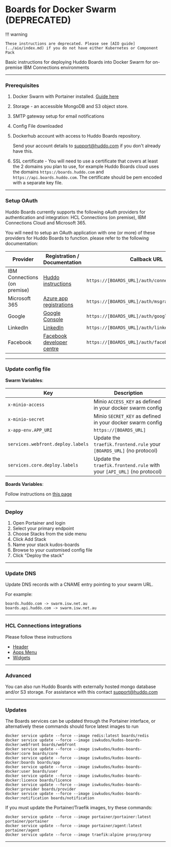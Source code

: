 # Boards for Docker Swarm (DEPRECATED)

!!! warning

    These instructions are deprecated. Please see [AIO guide](../aio/index.md) if you do not have either Kubernetes or Component Pack

Basic instructions for deploying Huddo Boards into Docker Swarm for on-premise IBM Connections environments

---

### Prerequisites

1. Docker Swarm with Portainer installed. [Guide here](prerequisites.md)
1. Storage - an accessible MongoDB and S3 object store.
1. SMTP gateway setup for email notifications
1. Config File downloaded
1. Dockerhub account with access to Huddo Boards repository.

    Send your account details to [support@huddo.com](mailto:support@huddo.com) if you don't already have this.

1. SSL certificate - You will need to use a certificate that covers at least the 2 domains you plan to use, for example Huddo Boards cloud uses the domains `https://boards.huddo.com` and `https://api.boards.huddo.com`. The certificate should be pem encoded with a separate key file.

---

### Setup OAuth

Huddo Boards currently supports the following oAuth providers for authentication and integration: HCL Connections (on premise), IBM Connections Cloud and Microsoft 365.

You will need to setup an OAuth application with one (or more) of these providers for Huddo Boards to function. please refer to the following documentation:

| Provider                     | Registration / Documentation                                                                                  | Callback URL                                     |
| ---------------------------- | ------------------------------------------------------------------------------------------------------------- | ------------------------------------------------ |
| IBM Connections (on premise) | [Huddo instructions](../connections/auth-on-prem.md)                                                          | `https://[BOARDS_URL]/auth/connections/callback` |
| Microsoft 365                | [Azure app registrations](https://portal.azure.com/#blade/Microsoft_AAD_RegisteredApps/ApplicationsListBlade) | `https://[BOARDS_URL]/auth/msgraph/callback`     |
| Google                       | [Google Console](https://console.developers.google.com/apis/credentials)                                      | `https://[BOARDS_URL]/auth/google/callback`      |
| LinkedIn                     | [LinkedIn](https://www.linkedin.com/developers/apps)                                                          | `https://[BOARDS_URL]/auth/linkedin/callback`    |
| Facebook                     | [Facebook developer centre](https://developers.facebook.com/apps/2087069981334024/fb-login/settings/)         | `https://[BOARDS_URL]/auth/facebook/callback`    |

---

### Update config file

**Swarm Variables**:

| Key                               | Description                                                            |
| --------------------------------- | ---------------------------------------------------------------------- |
| `x-minio-access`                  | Minio `ACCESS_KEY` as defined in your docker swarm config              |
| `x-minio-secret`                  | Minio `SECRET_KEY` as defined in your docker swarm config              |
| `x-app-env.APP_URI`               | `https://[BOARDS_URL]`                                                 |
| `services.webfront.deploy.labels` | Update the `traefik.frontend.rule` your `[BOARDS_URL]` (no protocol)   |
| `services.core.deploy.labels`     | Update the `traefik.frontend.rule` with your `[API_URL]` (no protocol) |

**Boards Variables**:

Follow instructions on [this page](../env/common.md)

---

### Deploy

1. Open Portainer and login
1. Select your primary endpoint
1. Choose Stacks from the side menu
1. Click Add Stack
1. Name your stack kudos-boards
1. Browse to your customised config file
1. Click "Deploy the stack"

---

### Update DNS

Update DNS records with a CNAME entry pointing to your swarm URL.

For example:

    boards.huddo.com -> swarm.isw.net.au
    boards.api.huddo.com -> swarm.isw.net.au

---

### HCL Connections integrations

Please follow these instructions

-   [Header](../connections/header-on-prem.md)
-   [Apps Menu](../connections/apps-menu-on-prem.md)
-   [Widgets](../connections/widgets-on-prem.md)

---

### Advanced

You can also run Huddo Boards with externally hosted mongo database and/or S3 storage.
For assistance with this contact [support@huddo.com](mailto:support@huddo.com)

---

### Updates

The Boards services can be updated through the Portainer interface, or alternatively these commands should force latest images to run

```
docker service update --force --image redis:latest boards/redis
docker service update --force --image iswkudos/kudos-boards-docker:webfront boards/webfront
docker service update --force --image iswkudos/kudos-boards-docker:core boards/core
docker service update --force --image iswkudos/kudos-boards-docker:boards boards/app
docker service update --force --image iswkudos/kudos-boards-docker:user boards/user
docker service update --force --image iswkudos/kudos-boards-docker:licence boards/licence
docker service update --force --image iswkudos/kudos-boards-docker:provider boards/provider
docker service update --force --image iswkudos/kudos-boards-docker:notification boards/notification
```

If you must update the Portainer/Traefik images, try these commands:

```
docker service update --force --image portainer/portainer:latest portainer/portainer
docker service update --force --image portainer/agent:latest portainer/agent
docker service update --force --image traefik:alpine proxy/proxy
```

---
